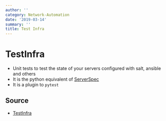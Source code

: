 ```yaml
---
author: ''
category: Network-Automation
date: '2019-03-14'
summary: ''
title: Test Infra
---
```

# TestInfra

* Unit tests to test the state of your servers configured with salt, ansible and others
* It is the python equivalent of [ServerSpec](https://serverspec.org/)
* It is a plugin to `pytest`

## Source

* [TestInfra](https://testinfra.readthedocs.io/en/latest/index.html)
